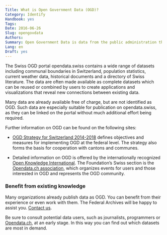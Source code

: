 ```yaml
---
Title: What is Open Government Data (OGD)?
Category: Identify
Handbook: yes
Tags:
Date: 2016-06-26
Slug: opengovdata
Authors:
Summary: Open Government Data is data from the public administration that is made available for secondary use by anyone interested, free of charge and ideally in machine-readable form.
Lang: en
Draft: yes
---
```


The Swiss OGD portal opendata.swiss contains a wide range of datasets including communal boundaries in Switzerland, population statistics, current weather data, historical documents and a directory of Swiss literature. The data are often made available as complete datasets which can be reused or combined by users to create applications and visualizations that reveal new connections between existing data.

Many data are already available free of charge, but are not identified as OGD. Such data are especially suitable for publication on opendata.swiss, as they can be linked on the portal without much additional effort being required.

Further information on OGD can be found on the following sites:

* [OGD Strategy for Switzerland 2014-2018](https://www.egovernment.ch/index.php/download_file/force/761/3631/) defines objectives and measures for implementing OGD at the federal level. The strategy also forms the basis for cooperation with cantons and communes.

* Detailed information on OGD is offered by the internationally recognized [Open Knowledge International](http://okfn.org). The Foundation’s Swiss section is the [Opendata.ch association](http://opendata.ch), which organizes events for users and those interested in OGD and represents the OGD community.

### Benefit from existing knowledge

Many organizations already publish data as OGD. You can benefit from their experience or even work with them. The Federal Archives will be happy to assist you. [Contact us](mailto:opendata@bar.admin.ch).

Be sure to consult potential data users, such as journalists, programmers or [Opendata.ch](http://opendata.ch), at an early stage. In this way you can find out which datasets are most in demand.
